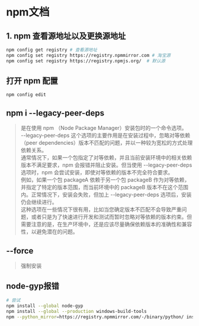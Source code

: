 # npm文档

## 1. npm 查看源地址以及更换源地址

```sh
npm config get registry # 查看源地址
npm config set registry https://registry.npmmirror.com # 淘宝源
npm config set registry https://registry.npmjs.org/  # 默认源


```

## 打开 npm 配置  

`npm config edit`

## npm i --legacy-peer-deps

> 是在使用 npm （Node Package Manager）安装包时的一个命令选项。  
> --legacy-peer-deps 这个选项的主要作用是在安装过程中，忽略对等依赖（peer dependencies）版本不匹配的问题，并以一种较为宽松的方式处理依赖关系。  
> 通常情况下，如果一个包指定了对等依赖，并且当前安装环境中的相关依赖版本不满足要求，npm 会报错并阻止安装。但当使用 --legacy-peer-deps 选项时，npm 会尝试安装，即使对等依赖的版本不完全符合要求。  
> 例如，如果一个包 packageA 依赖于另一个包 packageB 作为对等依赖，并指定了特定的版本范围，而当前环境中的 packageB 版本不在这个范围内。正常情况下，安装会失败，但加上 --legacy-peer-deps 选项后，安装仍会继续进行。  
> 这种选项在一些情况下很有用，比如当您确定版本不匹配不会导致严重问题，或者只是为了快速进行开发和测试而暂时忽略对等依赖的版本约束。但需要注意的是，在生产环境中，还是应该尽量确保依赖版本的准确性和兼容性，以避免潜在的问题。

## --force

> 强制安装

## node-gyp报错

```sh
# 尝试
npm install --global node-gyp
npm install --global --production windows-build-tools
npm --python_mirror=https://registry.npmmirror.com/-/binary/python/ install --global windows-build-tools #npm install --global --production windows-build-tools安装报错时使用
```
